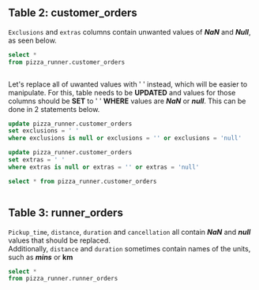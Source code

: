 ## Table 2: customer_orders

`Exclusions` and `extras` columns contain unwanted values of ***NaN*** and ***Null***, as seen below.

````sql
select *
from pizza_runner.customer_orders
````
<img src="" >

Let's replace all of uwanted values with ' ' instead, which will be easier to manipulate.
For this, table needs to be **UPDATED** and values for those columns should be **SET** to ' ' **WHERE** values are ***NaN*** or ***null***. This can be done in 2 statements below.

````sql
update pizza_runner.customer_orders
set exclusions = ' '
where exclusions is null or exclusions = '' or exclusions = 'null'

update pizza_runner.customer_orders
set extras = ' '
where extras is null or extras = '' or extras = 'null'

select * from pizza_runner.customer_orders

````

<img src="" >

## Table 3: runner_orders

`Pickup_time`, `distance`, `duration` and `cancellation` all contain ***NaN*** and ***null*** values that should be replaced.<br>
Additionally, `distance` and `duration` sometimes contain names of the units, such as ***mins*** or **km**

````sql
select *
from pizza_runner.runner_orders
````
<img src="" >
